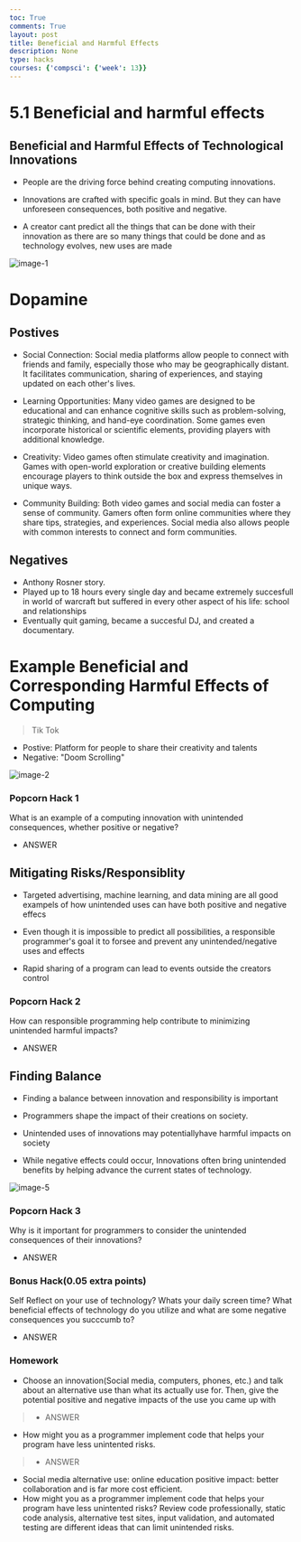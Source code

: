 ```yaml
---
toc: True
comments: True
layout: post
title: Beneficial and Harmful Effects
description: None
type: hacks
courses: {'compsci': {'week': 13}}
---
```


# 5.1 Beneficial and harmful effects 

## Beneficial and Harmful Effects of Technological Innovations

- People are the driving force behind creating computing innovations.

- Innovations are crafted with specific goals in mind. But they can have unforeseen consequences, both positive and negative.

- A creator cant predict all the things that can be done with their innovation as there are so many things that could be done and as technology evolves, new uses are made

<img src="https://i.ibb.co/rt82dN1/image-1.png" alt="image-1">

# Dopamine

## Postives
- Social Connection: Social media platforms allow people to connect with friends and family, especially those who may be geographically distant. It facilitates communication, sharing of experiences, and staying updated on each other's lives.

- Learning Opportunities: Many video games are designed to be educational and can enhance cognitive skills such as problem-solving, strategic thinking, and hand-eye coordination. Some games even incorporate historical or scientific elements, providing players with additional knowledge.

- Creativity: Video games often stimulate creativity and imagination. Games with open-world exploration or creative building elements encourage players to think outside the box and express themselves in unique ways.

- Community Building: Both video games and social media can foster a sense of community. Gamers often form online communities where they share tips, strategies, and experiences. Social media also allows people with common interests to connect and form communities.

## Negatives

- Anthony Rosner story.
- Played up to 18 hours every single day and became extremely succesfull in world of warcraft but suffered in every other aspect of his life: school and relationships
- Eventually quit gaming, became a succesful DJ, and created a documentary.


# Example Beneficial and Corresponding Harmful Effects of Computing

> Tik Tok
- Postive: Platform for people to share their creativity and talents
- Negative: "Doom Scrolling"


<img src="https://i.ibb.co/7ysbjqD/image-2.png" alt="image-2">

### Popcorn Hack 1

What is an example of a computing innovation with unintended consequences, whether positive or negative?

- ANSWER



## Mitigating Risks/Responsiblity

- Targeted advertising, machine learning, and data mining are all good exampels of how unintended uses can have both positive and negative effecs

- Even though it is impossible to predict all possibilities, a responsible programmer's goal it to forsee and prevent any unintended/negative uses and effects

- Rapid sharing of a program can lead to events outside the creators control



### Popcorn Hack 2

How can responsible programming help contribute to minimizing unintended harmful impacts?

- ANSWER



## Finding Balance

- Finding a balance between innovation and responsibility is important

- Programmers shape the impact of their creations on society.

- Unintended uses of innovations may potentiallyhave harmful impacts on society

- While negative effects could occur, Innovations often bring unintended benefits by helping advance the current states of technology.

<img src="https://i.ibb.co/sRXLQp4/image-5.png" alt="image-5">


### Popcorn Hack 3
Why is it important for programmers to consider the unintended consequences of their innovations? 
- ANSWER



### Bonus Hack(0.05 extra points)
Self Reflect on your use of technology? Whats your daily screen time? What beneficial effects of technology do you utilize and what are some negative consequences you succcumb to?
- ANSWER



### Homework
- Choose an innovation(Social media, computers, phones, etc.) and talk about an alternative use than what its actually use for. Then, give the potential positive and negative impacts of the use you came up with

> - ANSWER

- How might you as a programmer implement code that helps your program have less unintented risks.

> - ANSWER



- Social media
alternative use: online education
positive impact: better collaboration and is far more cost efficient.
- How might you as a programmer implement code that helps your program have less unintented risks?
Review code professionally, static code analysis, alternative test sites, input validation, and automated testing are different ideas that can limit unintended risks.

